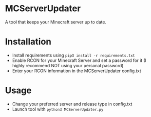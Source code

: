 # MCServerUpdater
A tool that keeps your Minecraft server up to date.


# Installation

  - Install requirements using `pip3 install -r requirements.txt`
  - Enable RCON for your Minecraft Server and set a password for it (I highly recommend NOT using your personal password)
  - Enter your RCON information in the MCServerUpdater config.txt

  
# Usage

  - Change your preferred server and release type in config.txt
  - Launch tool with `python3 MCServerUpdater.py`
